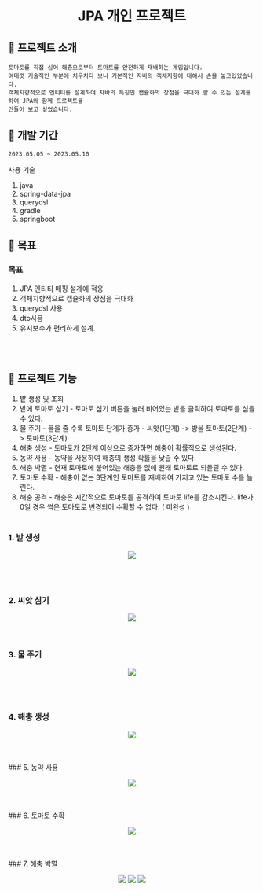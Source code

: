 <h1 align="center">JPA 개인 프로젝트</h1>



## :convenience_store: 프로젝트 소개
```
토마토를 직접 심어 해충으로부터 토마토를 안전하게 재배하는 게임입니다.
여태껏 기술적인 부분에 치우치다 보니 기본적인 자바의 객체지향에 대해서 손을 놓고있었습니다.
객체지향적으로 엔티티를 설계하여 자바의 특징인 캡슐화의 장점을 극대화 할 수 있는 설계를 하여 JPA와 함께 프로젝트를
만들어 보고 싶었습니다. 

```

## 📅 개발 기간
```
2023.05.05 ~ 2023.05.10
```


사용 기술
1. java
2. spring-data-jpa
3. querydsl
4. gradle
5. springboot

## 🔨 목표

### 목표
1. JPA 엔티티 매핑 설계에 적응
2. 객체지향적으로 캡슐화의 장점을 극대화
3. querydsl 사용
4. dto사용
5. 유지보수가 편리하게 설계.

<br><br>



## 🔨 프로젝트 기능
  
1. 밭 생성 및 조회
2. 밭에 토마토 심기 - 토마토 심기 버튼을 눌러 비어있는 밭을 클릭하여 토마토를 심을 수 있다.
3. 물 주기          - 물을 줄 수록 토마토 단계가 증가 - 씨앗(1단계) -> 방울 토마토(2단계) -> 토마토(3단계)
4. 해충 생성        - 토마토가 2단계 이상으로 증가하면 해충이 확률적으로 생성된다.
5. 농약 사용        - 농약을 사용하여 해충의 생성 확률을 낮출 수 있다.
6. 해충 박멸        - 현재 토마토에 붙어있는 해충을 없애 원래 토마토로 되돌릴 수 있다.
7. 토마토 수확      - 해충이 없는 3단계인 토마토를 재배하여 가지고 있는 토마토 수를 늘린다.
8. 해충 공격        - 해충은 시간적으로 토마토를 공격하여 토마토 life를 감소시킨다. life가 0일 경우 썩은 토마토로 변경되어 수확할 수 없다. ( 미완성 )
<br><br>


### 1. 밭 생성
<p align="center">
  <img src="./Readme_Assets/makefield.PNG">
<p>
<br>
<br>
  
### 2. 씨앗 심기
<p align="center">
  <img src="./Readme_Assets/plantSeed.PNG">
<p>
<br>
  
### 3. 물 주기
<p align="center">
  <img src="./Readme_Assets/water.PNG">
<p>
<br>
<br>  

### 4. 해충 생성 
<p align="center">
  <img src="./Readme_Assets/pest.PNG">
<p>
<br>
<br>  
  ### 5. 농약 사용 
<p align="center">
 <img src="./Readme_Assets/pestside.PNG">
<p>
<br>
<br>  
### 6. 토마토 수확
<p align="center">
 <img src="./Readme_Assets/plant.PNG">
<p>
<br>
<br>  
### 7. 해충 박멸
<p align="center">
  <img src="./Readme_Assets/해충박멸전.PNG">
  <img src="./Readme_Assets/해충박멸 사용.PNG">
   <img src="./Readme_Assets/removePest.PNG">
<p>
<br>
